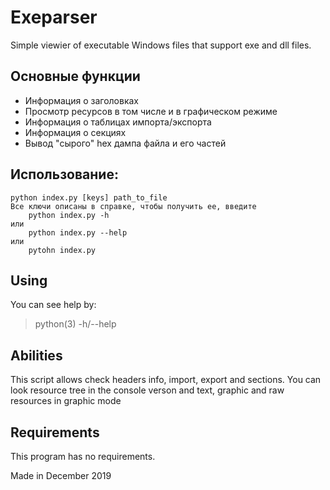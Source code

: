# Exeparser
Simple viewier of executable Windows files that support exe and dll files.

## Основные функции
- Информация о заголовках
- Просмотр ресурсов в том числе и в графическом режиме
- Информация о таблицах импорта/экспорта
- Информация о секциях
- Вывод "сырого" hex дампа файла и его частей


## Использование:
    python index.py [keys] path_to_file
    Все ключи описаны в справке, чтобы получить ее, введите
        python index.py -h
    или
        python index.py --help
    или
        pytohn index.py
## Using
You can see help by:
> python(3) -h/--help

## Abilities
This script allows check headers info, import, export and sections.
You can look resource tree in the console verson and text, graphic and raw resources in graphic mode

## Requirements
This program has no requirements.

Made in December 2019
